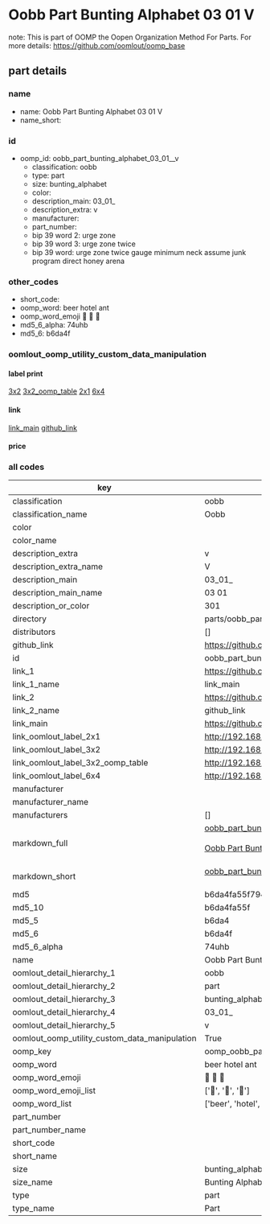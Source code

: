 # Oobb Part Bunting Alphabet 03 01  V  

note: This is part of OOMP the Oopen Organization Method For Parts. For more details: https://github.com/oomlout/oomp_base

##  part details





### name
* name: Oobb Part Bunting Alphabet 03 01  V
* name_short: 
### id
* oomp_id: oobb_part_bunting_alphabet_03_01__v
  * classification: oobb
  * type: part
  * size: bunting_alphabet
  * color: 
  * description_main: 03_01_
  * description_extra: v
  * manufacturer: 
  * part_number: 
  * bip 39 word 2: urge zone
  * bip 39 word 3: urge zone twice
  * bip 39 word: urge zone twice gauge minimum neck assume junk program direct honey arena

### other_codes
* short_code: 
* oomp_word: beer hotel ant
* oomp_word_emoji :beer: :hotel: :ant:
* md5_6_alpha: 74uhb
* md5_6: b6da4f






### oomlout_oomp_utility_custom_data_manipulation
#### label print
[3x2](http://192.168.1.245:1112/?label=oomp%2074uhb)
[3x2_oomp_table](http://192.168.1.107:1112/?label=oomp%2074uhb)
[2x1](http://192.168.1.242:1112/?label=oomp%2074uhb)
[6x4](http://192.168.1.55:1112/?label=oomp%2074uhb)    

#### link

[link_main](https://github.com/oomlout/oomlout_oomp_current_version_messy/tree/main/parts/oobb_part_bunting_alphabet_03_01__v) [github_link](https://github.com/oomlout/oomlout_oomp_part_src/tree/main/parts/oobb_part_bunting_alphabet_03_01__v)                             

#### price







### all codes 
| key | value |  
| --- | --- |  
| classification | oobb |  
| classification_name | Oobb |  
| color |  |  
| color_name |  |  
| description_extra | v |  
| description_extra_name | V |  
| description_main | 03_01_ |  
| description_main_name | 03 01  |  
| description_or_color | 301 |  
| directory | parts/oobb_part_bunting_alphabet_03_01__v |  
| distributors | [] |  
| github_link | https://github.com/oomlout/oomlout_oomp_part_src/tree/main/parts/oobb_part_bunting_alphabet_03_01__v |  
| id | oobb_part_bunting_alphabet_03_01__v |  
| link_1 | https://github.com/oomlout/oomlout_oomp_current_version_messy/tree/main/parts/oobb_part_bunting_alphabet_03_01__v |  
| link_1_name | link_main |  
| link_2 | https://github.com/oomlout/oomlout_oomp_part_src/tree/main/parts/oobb_part_bunting_alphabet_03_01__v |  
| link_2_name | github_link |  
| link_main | https://github.com/oomlout/oomlout_oomp_current_version_messy/tree/main/parts/oobb_part_bunting_alphabet_03_01__v |  
| link_oomlout_label_2x1 | http://192.168.1.242:1112/?label=oomp%2074uhb |  
| link_oomlout_label_3x2 | http://192.168.1.245:1112/?label=oomp%2074uhb |  
| link_oomlout_label_3x2_oomp_table | http://192.168.1.107:1112/?label=oomp%2074uhb |  
| link_oomlout_label_6x4 | http://192.168.1.55:1112/?label=oomp%2074uhb |  
| manufacturer |  |  
| manufacturer_name |  |  
| manufacturers | [] |  
| markdown_full | [oobb_part_bunting_alphabet_03_01__v](https://github.com/oomlout/oomlout_oomp_current_version_messy/tree/main/parts/oobb_part_bunting_alphabet_03_01__v)<br>[](https://github.com/oomlout/oomlout_oomp_current_version_messy/tree/main/parts/oobb_part_bunting_alphabet_03_01__v)<br>[Oobb Part Bunting Alphabet 03 01  V](https://github.com/oomlout/oomlout_oomp_current_version_messy/tree/main/parts/oobb_part_bunting_alphabet_03_01__v)<br><br> |  
| markdown_short | [oobb_part_bunting_alphabet_03_01__v](https://github.com/oomlout/oomlout_oomp_current_version_messy/tree/main/parts/oobb_part_bunting_alphabet_03_01__v)<br><br> |  
| md5 | b6da4fa55f7941be4ec68609d6bff77b |  
| md5_10 | b6da4fa55f |  
| md5_5 | b6da4 |  
| md5_6 | b6da4f |  
| md5_6_alpha | 74uhb |  
| name | Oobb Part Bunting Alphabet 03 01  V |  
| oomlout_detail_hierarchy_1 | oobb |  
| oomlout_detail_hierarchy_2 | part |  
| oomlout_detail_hierarchy_3 | bunting_alphabet |  
| oomlout_detail_hierarchy_4 | 03_01_ |  
| oomlout_detail_hierarchy_5 | v |  
| oomlout_oomp_utility_custom_data_manipulation | True |  
| oomp_key | oomp_oobb_part_bunting_alphabet_03_01__v |  
| oomp_word | beer hotel ant |  
| oomp_word_emoji | :beer: :hotel: :ant: |  
| oomp_word_emoji_list | [':beer:', ':hotel:', ':ant:'] |  
| oomp_word_list | ['beer', 'hotel', 'ant'] |  
| part_number |  |  
| part_number_name |  |  
| short_code |  |  
| short_name |  |  
| size | bunting_alphabet |  
| size_name | Bunting Alphabet |  
| type | part |  
| type_name | Part |  
